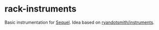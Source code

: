 rack-instruments
================

Basic instrumentation for [Sequel](https://github.com/jeremyevans/sequel). Idea based on [ryandotsmith/instruments](https://github.com/ryandotsmith/instruments).
